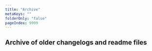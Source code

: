 ```yaml
---
title: "Archive"
metaKeys: ""
folderOnly: "false"
pageIndex: 9999
---
```

## Archive of older changelogs and readme files


